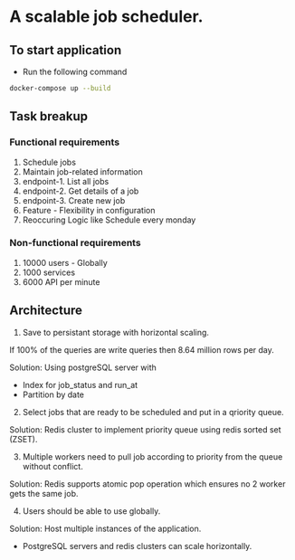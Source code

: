 # A scalable job scheduler.

## To start application
- Run the following command
```bash
docker-compose up --build
```

## Task breakup

### Functional requirements
1. Schedule jobs
2. Maintain job-related information
3. endpoint-1. List all jobs
4. endpoint-2. Get details of a job
5. endpoint-3. Create new job
6. Feature - Flexibility in configuration
7. Reoccuring Logic like Schedule every monday

### Non-functional requirements
1. 10000 users - Globally
2. 1000 services
3. 6000 API per minute 


## Architecture
1. Save to persistant storage with horizontal scaling.

If 100% of the queries are write queries then 8.64 million rows per day.

Solution: Using postgreSQL server with
- Index for job_status and run_at
- Partition by date

2. Select jobs that are ready to be scheduled and put in a qriority queue. 

Solution: Redis cluster to implement priority queue using redis sorted set (ZSET).

3. Multiple workers need to pull job according to priority from the queue without conflict.

Solution: Redis supports atomic pop operation which ensures no 2 worker gets the same job.

4. Users should be able to use globally.

Solution: Host multiple instances of the application.
- PostgreSQL servers and redis clusters can scale horizontally.

